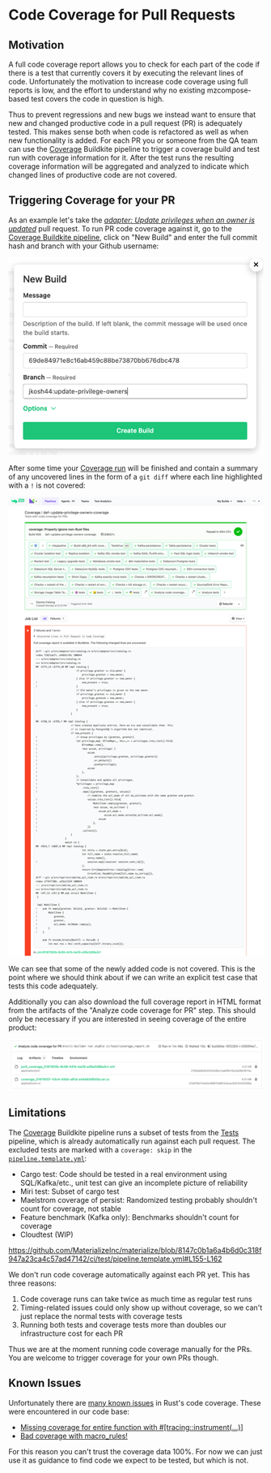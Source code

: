 # Code Coverage for Pull Requests

## Motivation

A full code coverage report allows you to check for each part of the code if there is a test that currently covers it by executing the relevant lines of code. Unfortunately the motivation to increase code coverage using full reports is low, and the effort to understand why no existing mzcompose-based test covers the code in question is high.

Thus to prevent regressions and new bugs we instead want to ensure that new and changed productive code in a pull request (PR) is adequately tested. This makes sense both when code is refactored as well as when new functionality is added. For each PR you or someone from the QA team can use the [Coverage](https://buildkite.com/materialize/coverage/builds) Buildkite pipeline to trigger a coverage build and test run with coverage information for it. After the test runs the resulting coverage information will be aggregated and analyzed to indicate which changed lines of productive code are not covered.

## Triggering Coverage for your PR

As an example let's take the *[adapter: Update privileges when an owner is updated](https://github.com/MaterializeInc/materialize/pull/18777)* pull request. To run PR code coverage against it, go to the [Coverage Buildkite pipeline](https://buildkite.com/materialize/coverage), click on "New Build" and enter the full commit hash and branch with your Github username:

![Commit: 69de84971e8c16ab459c88be73870bb676dbc478, Branch: jkosh44:update-privilege-owners](assets/coverage-new-build.png)

After some time your [Coverage run](https://buildkite.com/materialize/coverage/builds/26) will be finished and contain a summary of any uncovered lines in the form of a `git diff` where each line highlighted with a `!` is not covered:

![Uncovered Lines in Pull Request](assets/coverage-uncovered-lines.png)

We can see that some of the newly added code is not covered. This is the point where we should think about if we can write an explicit test case that tests this code adequately.

Additionally you can also download the full coverage report in HTML format from the artifacts of the "Analyze code coverage for PR" step. This should only be necessary if you are interested in seeing coverage of the entire product:

![Artifacts](assets/coverage-artifacts.png)

## Limitations

The [Coverage](https://buildkite.com/materialize/coverage/builds) Buildkite pipeline runs a subset of tests from the [Tests](https://buildkite.com/materialize/tests) pipeline, which is already automatically run against each pull request. The excluded tests are marked with a `coverage: skip` in the [`pipeline.template.yml`](https://github.com/MaterializeInc/materialize/blob/main/ci/test/pipeline.template.yml):

- Cargo test: Code should be tested in a real environment using SQL/Kafka/etc., unit test can give an incomplete picture of reliability
- Miri test: Subset of cargo test
- Maelstrom coverage of persist: Randomized testing probably shouldn't count for coverage, not stable
- Feature benchmark (Kafka only): Benchmarks shouldn't count for coverage
- Cloudtest (WIP)

https://github.com/MaterializeInc/materialize/blob/8147c0b1a6a4b6d0c318f947a23ca4c57ad47142/ci/test/pipeline.template.yml#L155-L162

We don't run code coverage automatically against each PR yet. This has three reasons:
1. Code coverage runs can take twice as much time as regular test runs
2. Timing-related issues could only show up without coverage, so we can't just replace the normal tests with coverage tests
3. Running both tests and coverage tests more than doubles our infrastructure cost for each PR

Thus we are at the moment running code coverage manually for the PRs. You are welcome to trigger coverage for your own PRs though.

## Known Issues

Unfortunately there are [many known issues](https://github.com/rust-lang/rust/labels/A-code-coverage) in Rust's code coverage. These were encountered in our code base:
- [Missing coverage for entire function with #[tracing::instrument(...)]](https://github.com/rust-lang/rust/issues/110486)
- [Bad coverage with macro_rules!](https://github.com/rust-lang/rust/issues/110487)

For this reason you can't trust the coverage data 100%. For now we can just use it as guidance to find code we expect to be tested, but which is not.
